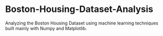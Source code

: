 # Boston-Housing-Dataset-Analysis
Analyzing the Boston Housing Dataset using machine learning techniques built mainly with Numpy and Matplotlib.
